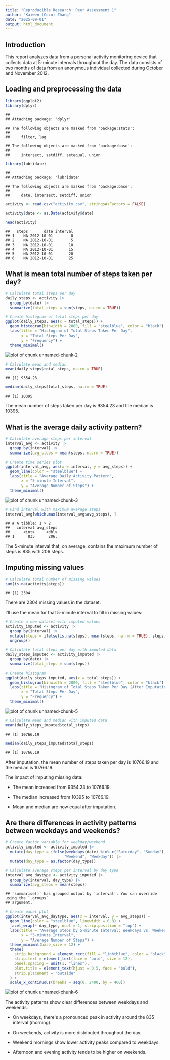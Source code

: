 ```yaml
---
title: "Reproducible Research: Peer Assessment 1"
author: "Kaiwen (Coco) Zhang"
date: "2025-09-01"
output: html_document
---
```




## Introduction

This report analyzes data from a personal activity monitoring device that collects data at 5-minute intervals throughout the day. The data consists of two months of data from an anonymous individual collected during October and November 2012.

## Loading and preprocessing the data


``` r
library(ggplot2)
library(dplyr)
```

```
## 
## Attaching package: 'dplyr'
```

```
## The following objects are masked from 'package:stats':
## 
##     filter, lag
```

```
## The following objects are masked from 'package:base':
## 
##     intersect, setdiff, setequal, union
```

``` r
library(lubridate)
```

```
## 
## Attaching package: 'lubridate'
```

```
## The following objects are masked from 'package:base':
## 
##     date, intersect, setdiff, union
```

``` r
activity <- read.csv("activity.csv", stringsAsFactors = FALSE)

activity$date <- as.Date(activity$date)

head(activity)
```

```
##   steps       date interval
## 1    NA 2012-10-01        0
## 2    NA 2012-10-01        5
## 3    NA 2012-10-01       10
## 4    NA 2012-10-01       15
## 5    NA 2012-10-01       20
## 6    NA 2012-10-01       25
```

## What is mean total number of steps taken per day?


``` r
# Calculate total steps per day
daily_steps <- activity |> 
  group_by(date) |> 
  summarize(total_steps = sum(steps, na.rm = TRUE))

# Create histogram of total steps per day
ggplot(daily_steps, aes(x = total_steps)) +
  geom_histogram(binwidth = 2000, fill = "steelblue", color = "black") +
  labs(title = "Histogram of Total Steps Taken Per Day",
       x = "Total Steps Per Day",
       y = "Frequency") +
  theme_minimal()
```

![plot of chunk unnamed-chunk-2](figure/unnamed-chunk-2-1.png)

``` r
# Calculate mean and median
mean(daily_steps$total_steps, na.rm = TRUE)
```

```
## [1] 9354.23
```

``` r
median(daily_steps$total_steps, na.rm = TRUE)
```

```
## [1] 10395
```

The mean number of steps taken per day is 9354.23 and the median is 10395.

## What is the average daily activity pattern?


``` r
# Calculate average steps per interval
interval_avg <- activity |> 
  group_by(interval) |> 
  summarize(avg_steps = mean(steps, na.rm = TRUE))

# Create time series plot
ggplot(interval_avg, aes(x = interval, y = avg_steps)) +
  geom_line(color = "steelblue") +
  labs(title = "Average Daily Activity Pattern",
       x = "5-minute Interval",
       y = "Average Number of Steps") +
  theme_minimal()
```

![plot of chunk unnamed-chunk-3](figure/unnamed-chunk-3-1.png)

``` r
# Find interval with maximum average steps
interval_avg[which.max(interval_avg$avg_steps), ]
```

```
## # A tibble: 1 × 2
##   interval avg_steps
##      <int>     <dbl>
## 1      835      206.
```

The 5-minute interval that, on average, contains the maximum number of steps is 835 with 206 steps.

## Imputing missing values


``` r
# Calculate total number of missing values
sum(is.na(activity$steps))
```

```
## [1] 2304
```

There are 2304 missing values in the dataset.

I'll use the mean for that 5-minute interval to fill in missing values:


``` r
# Create a new dataset with imputed values
activity_imputed <- activity |> 
  group_by(interval) |> 
  mutate(steps = ifelse(is.na(steps), mean(steps, na.rm = TRUE), steps)) |> 
  ungroup()

# Calculate total steps per day with imputed data
daily_steps_imputed <- activity_imputed |> 
  group_by(date) |> 
  summarize(total_steps = sum(steps))

# Create histogram
ggplot(daily_steps_imputed, aes(x = total_steps)) +
  geom_histogram(binwidth = 2000, fill = "steelblue", color = "black") +
  labs(title = "Histogram of Total Steps Taken Per Day (After Imputation)",
       x = "Total Steps Per Day",
       y = "Frequency") +
  theme_minimal()
```

![plot of chunk unnamed-chunk-5](figure/unnamed-chunk-5-1.png)

``` r
# Calculate mean and median with imputed data
mean(daily_steps_imputed$total_steps)
```

```
## [1] 10766.19
```

``` r
median(daily_steps_imputed$total_steps)
```

```
## [1] 10766.19
```

After imputation, the mean number of steps taken per day is 10766.19 and the median is 10766.19.

The impact of imputing missing data:

* The mean increased from 9354.23 to 10766.19.

* The median increased from 10395 to 10766.19.

* Mean and median are now equal after imputation.

## Are there differences in activity patterns between weekdays and weekends?


``` r
# Create factor variable for weekday/weekend
activity_imputed <- activity_imputed |> 
  mutate(day_type = ifelse(weekdays(date) %in% c("Saturday", "Sunday"), 
                          "Weekend", "Weekday")) |> 
  mutate(day_type = as.factor(day_type))

# Calculate average steps per interval by day type
interval_avg_daytype <- activity_imputed |> 
  group_by(interval, day_type) |> 
  summarize(avg_steps = mean(steps))
```

```
## `summarise()` has grouped output by 'interval'. You can override using the `.groups`
## argument.
```

``` r
# Create panel plot
ggplot(interval_avg_daytype, aes(x = interval, y = avg_steps)) +
  geom_line(color = "steelblue", linewidth = 0.8) +
  facet_wrap(~ day_type, ncol = 1, strip.position = "top") +
  labs(title = "Average Steps by 5-minute Interval: Weekdays vs. Weekends",
       x = "5-minute Interval",
       y = "Average Number of Steps") +
  theme_minimal(base_size = 12) +
  theme(
    strip.background = element_rect(fill = "lightblue", color = "black"),
    strip.text = element_text(face = "bold", size = 12),
    panel.spacing = unit(1, "lines"),
    plot.title = element_text(hjust = 0.5, face = "bold"),
    strip.placement = "outside"
  ) +
  scale_x_continuous(breaks = seq(0, 2400, by = 400))
```

![plot of chunk unnamed-chunk-6](figure/unnamed-chunk-6-1.png)

The activity patterns show clear differences between weekdays and weekends:

* On weekdays, there's a pronounced peak in activity around the 835 interval (morning).

* On weekends, activity is more distributed throughout the day.

* Weekend mornings show lower activity peaks compared to weekdays.

* Afternoon and evening activity tends to be higher on weekends.
